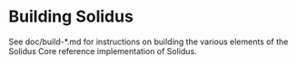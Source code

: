 Building Solidus
================

See doc/build-*.md for instructions on building the various
elements of the Solidus Core reference implementation of Solidus.
